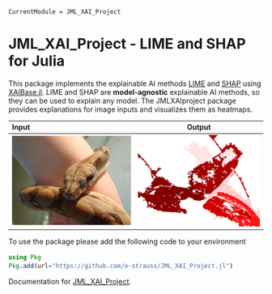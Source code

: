 ```@meta
CurrentModule = JML_XAI_Project
```

# JML_XAI_Project - LIME and SHAP for Julia
This package implements the explainable AI methods [LIME](https://arxiv.org/abs/1602.04938) and [SHAP](https://arxiv.org/pdf/1705.07874) using [XAIBase.jl](https://julia-xai.github.io/XAIDocs/XAIBase/stable/). LIME and SHAP are **model-agnostic** explainable AI methods, so they can be used to explain any model.
The JMLXAIproject package provides explanations for image inputs and visualizes them as heatmaps.

| **Input**                                  | **Output** |
|:--------------------------------------------- |:------------------------------:|
| ![](n01742172_boa_constrictor.JPEG)                          | ![](heatMap.png)               |

To use the package please add the following code to your environment

```julia
using Pkg
Pkg.add(url="https://github.com/e-strauss/JML_XAI_Project.jl")
```

Documentation for [JML_XAI_Project](https://github.com/e-strauss/JML_XAI_Project.jl).




